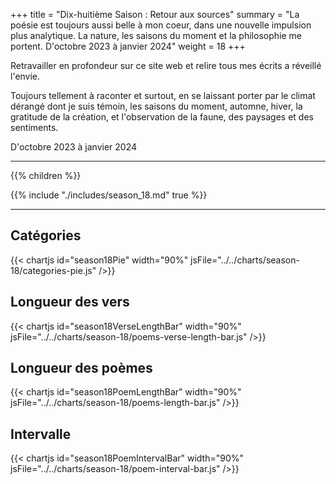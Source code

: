 +++
title = "Dix-huitième Saison : Retour aux sources"
summary = "La poésie est toujours aussi belle à mon coeur, dans une nouvelle impulsion plus analytique. La nature, les saisons du moment et la philosophie me portent. D'octobre 2023 à janvier 2024"
weight = 18
+++

Retravailler en profondeur sur ce site web et relire tous mes écrits a réveillé l'envie.
    
Toujours tellement à raconter et surtout, en se laissant porter par le climat dérangé dont je suis témoin, les saisons du moment, automne, hiver, la gratitude de la création, et l'observation de la faune, des paysages et des sentiments.

D'octobre 2023 à janvier 2024

---
{{% children  %}}

{{% include "./includes/season_18.md" true %}}

---
## Catégories
{{< chartjs id="season18Pie" width="90%" jsFile="../../charts/season-18/categories-pie.js" />}}
## Longueur des vers
{{< chartjs id="season18VerseLengthBar" width="90%" jsFile="../../charts/season-18/poems-verse-length-bar.js" />}}
## Longueur des poèmes
{{< chartjs id="season18PoemLengthBar" width="90%" jsFile="../../charts/season-18/poems-length-bar.js" />}}
## Intervalle
{{< chartjs id="season18PoemIntervalBar" width="90%" jsFile="../../charts/season-18/poem-interval-bar.js" />}}
